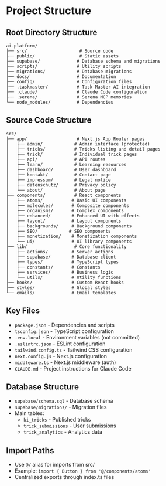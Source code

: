 # Project Structure

## Root Directory Structure
```
ai-platform/
├── src/                    # Source code
├── public/                 # Static assets
├── supabase/              # Database schema and migrations
├── scripts/               # Utility scripts
├── migrations/            # Database migrations
├── docs/                  # Documentation
├── config/                # Configuration files
├── .taskmaster/           # Task Master AI integration
├── .claude/               # Claude Code configuration
├── .serena/               # Serena MCP memories
└── node_modules/          # Dependencies
```

## Source Code Structure
```
src/
├── app/                   # Next.js App Router pages
│   ├── admin/            # Admin interface (protected)
│   ├── tricks/           # Tricks listing and detail pages
│   ├── trick/            # Individual trick pages
│   ├── api/              # API routes
│   ├── learn/            # Learning resources
│   ├── dashboard/        # User dashboard
│   ├── kontakt/          # Contact page
│   ├── impressum/        # Legal notice
│   ├── datenschutz/      # Privacy policy
│   └── about/            # About page
├── components/           # React components
│   ├── atoms/           # Basic UI components
│   ├── molecules/       # Composite components
│   ├── organisms/       # Complex components
│   ├── enhanced/        # Enhanced UI with effects
│   ├── layout/          # Layout components
│   ├── backgrounds/     # Background components
│   ├── SEO/            # SEO components
│   ├── monetization/    # Monetization components
│   └── ui/              # UI library components
├── lib/                  # Core functionality
│   ├── actions/         # Server actions
│   ├── supabase/        # Database client
│   ├── types/           # TypeScript types
│   ├── constants/       # Constants
│   ├── services/        # Business logic
│   └── utils/           # Utility functions
├── hooks/               # Custom React hooks
├── styles/              # Global styles
└── emails/              # Email templates
```

## Key Files
- `package.json` - Dependencies and scripts
- `tsconfig.json` - TypeScript configuration
- `.env.local` - Environment variables (not committed)
- `.eslintrc.json` - ESLint configuration
- `tailwind.config.ts` - Tailwind CSS configuration
- `next.config.js` - Next.js configuration
- `middleware.ts` - Next.js middleware (auth)
- `CLAUDE.md` - Project instructions for Claude Code

## Database Structure
- `supabase/schema.sql` - Database schema
- `supabase/migrations/` - Migration files
- Main tables:
  - `ki_tricks` - Published tricks
  - `trick_submissions` - User submissions
  - `trick_analytics` - Analytics data

## Import Paths
- Use `@/` alias for imports from src/
- Example: `import { Button } from '@/components/atoms'`
- Centralized exports through index.ts files